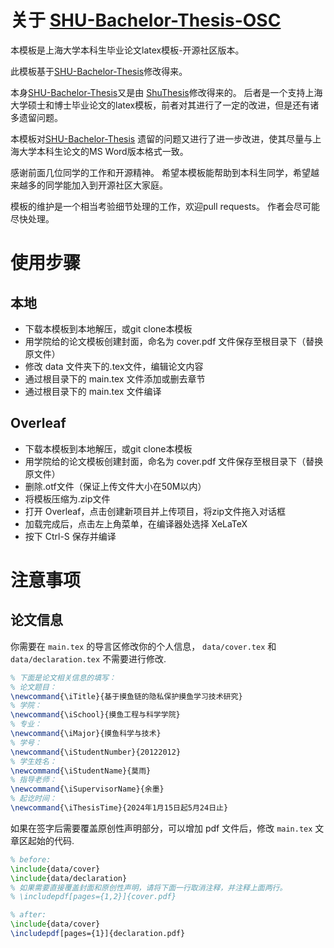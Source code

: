 # 关于 [SHU-Bachelor-Thesis-OSC](https://github.com/EnJiang/SHU-Bachelor-Thesis-OSC)
本模板是上海大学本科生毕业论文latex模板-开源社区版本。

此模板基于[SHU-Bachelor-Thesis](https://github.com/alfredbowenfeng/SHU-Bachelor-Thesis)修改得来。

本身[SHU-Bachelor-Thesis](https://github.com/alfredbowenfeng/SHU-Bachelor-Thesis)又是由
[ShuThesis](https://github.com/ahhylau/shuthesis)修改得来的。
后者是一个支持上海大学硕士和博士毕业论文的latex模板，前者对其进行了一定的改进，但是还有诸多遗留问题。

本模板对[SHU-Bachelor-Thesis](https://github.com/alfredbowenfeng/SHU-Bachelor-Thesis)
遗留的问题又进行了进一步改进，使其尽量与上海大学本科生论文的MS Word版本格式一致。

感谢前面几位同学的工作和开源精神。
希望本模板能帮助到本科生同学，希望越来越多的同学能加入到开源社区大家庭。

模板的维护是一个相当考验细节处理的工作，欢迎pull requests。
作者会尽可能尽快处理。

# 使用步骤

## 本地
- 下载本模板到本地解压，或git clone本模板
- 用学院给的论文模板创建封面，命名为 cover.pdf 文件保存至根目录下（替换原文件）
- 修改 data 文件夹下的.tex文件，编辑论文内容
- 通过根目录下的 main.tex 文件添加或删去章节
- 通过根目录下的 main.tex 文件编译

## Overleaf
- 下载本模板到本地解压，或git clone本模板
- 用学院给的论文模板创建封面，命名为 cover.pdf 文件保存至根目录下（替换原文件）
- 删除.otf文件（保证上传文件大小在50M以内）
- 将模板压缩为.zip文件
- 打开 Overleaf，点击创建新项目并上传项目，将zip文件拖入对话框
- 加载完成后，点击左上角菜单，在编译器处选择 XeLaTeX
- 按下 Ctrl-S 保存并编译

# 注意事项

## 论文信息

你需要在 `main.tex` 的导言区修改你的个人信息， `data/cover.tex` 和 `data/declaration.tex` 不需要进行修改.

```tex
% 下面是论文相关信息的填写：
% 论文题目：
\newcommand{\iTitle}{基于摸鱼链的隐私保护摸鱼学习技术研究}
% 学院：
\newcommand{\iSchool}{摸鱼工程与科学学院}
% 专业：
\newcommand{\iMajor}{摸鱼科学与技术}
% 学号：
\newcommand{\iStudentNumber}{20122012}
% 学生姓名：
\newcommand{\iStudentName}{莫雨}
% 指导老师：
\newcommand{\iSupervisorName}{余墨}
% 起讫时间：
\newcommand{\iThesisTime}{2024年1月15日起5月24日止}
```

如果在签字后需要覆盖原创性声明部分，可以增加 pdf 文件后，修改 `main.tex` 文章区起始的代码.

```tex
% before:
\include{data/cover}
\include{data/declaration}
% 如果需要直接覆盖封面和原创性声明，请将下面一行取消注释，并注释上面两行。
% \includepdf[pages={1,2}]{cover.pdf}

% after:
\include{data/cover}
\includepdf[pages={1}]{declaration.pdf}
```